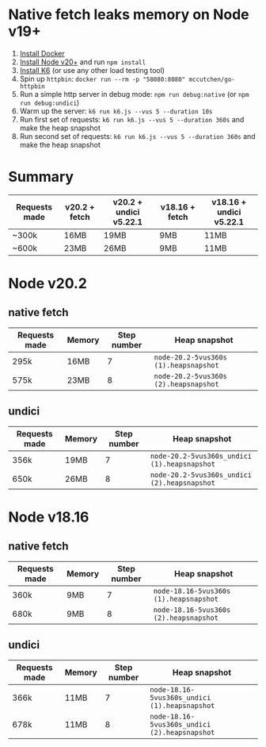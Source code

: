 # Native fetch leaks memory on Node v19+

1. [Install Docker](https://docs.docker.com/engine/install)
1. [Install Node v20+](https://nodejs.org/en/download/current) and run `npm install`
1. [Install K6](https://k6.io/docs/get-started/installation/) (or use any other load testing tool)
1. Spin up `httpbin`: `docker run --rm -p "58080:8080" mccutchen/go-httpbin`
1. Run a simple http server in debug mode: `npm run debug:native` (or `npm run debug:undici`)
1. Warm up the server: `k6 run k6.js --vus 5 --duration 10s`
1. Run first set of requests: `k6 run k6.js --vus 5 --duration 360s` and make the heap snapshot
1. Run second set of requests: `k6 run k6.js --vus 5 --duration 360s` and make the heap snapshot

# Summary

| Requests made | v20.2 + fetch | v20.2 + undici v5.22.1 | v18.16 + fetch | v18.16 + undici v5.22.1 |
| ------------- | ------------- | ---------------------- | -------------- | ----------------------- |
| ~300k         | 16MB          | 19MB                   | 9MB            | 11MB                    |
| ~600k         | 23MB          | 26MB                   | 9MB            | 11MB                    |

# Node v20.2

## native fetch

| Requests made | Memory | Step number | Heap snapshot                         |
| ------------- | ------ | ----------- | ------------------------------------- |
| 295k          | 16MB   | 7           | `node-20.2-5vus360s (1).heapsnapshot` |
| 575k          | 23MB   | 8           | `node-20.2-5vus360s (2).heapsnapshot` |

## undici

| Requests made | Memory | Step number | Heap snapshot                                |
| ------------- | ------ | ----------- | -------------------------------------------- |
| 356k          | 19MB   | 7           | `node-20.2-5vus360s_undici (1).heapsnapshot` |
| 650k          | 26MB   | 8           | `node-20.2-5vus360s_undici (2).heapsnapshot` |

# Node v18.16

## native fetch

| Requests made | Memory | Step number | Heap snapshot                          |
| ------------- | ------ | ----------- | -------------------------------------- |
| 360k          | 9MB    | 7           | `node-18.16-5vus360s (1).heapsnapshot` |
| 680k          | 9MB    | 8           | `node-18.16-5vus360s (2).heapsnapshot` |

## undici

| Requests made | Memory | Step number | Heap snapshot                                 |
| ------------- | ------ | ----------- | --------------------------------------------- |
| 366k          | 11MB   | 7           | `node-18.16-5vus360s_undici (1).heapsnapshot` |
| 678k          | 11MB   | 8           | `node-18.16-5vus360s_undici (2).heapsnapshot` |
